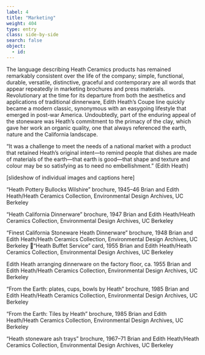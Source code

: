 ```yaml
---
label: 4
title: "Marketing"
weight: 404
type: entry
class: side-by-side
search: false
object:
  - id:
---
```

The language describing Heath Ceramics products has remained remarkably consistent over the life of the company; simple, functional, durable, versatile, distinctive, graceful and contemporary are all words that appear repeatedly in marketing brochures and press materials. Revolutionary at the time for its departure from both the aesthetics and applications of traditional dinnerware, Edith Heath’s Coupe line quickly became a modern classic, synonymous with an easygoing lifestyle that emerged in post-war America. Undoubtedly, part of the enduring appeal of the stoneware was Heath’s commitment to the primacy of the clay, which gave her work an organic quality, one that always referenced the earth, nature and the California landscape.

“It was a challenge to meet the needs of a national market with a product that retained Heath’s original intent—to remind people that dishes are made of materials of the earth—that earth is good—that shape and texture and colour may be so satisfying as to need no embellishment.” (Edith Heath)

[slideshow of individual images and captions here]

“Heath Pottery Bullocks Wilshire” brochure, 1945–46
Brian and Edith Heath/Heath Ceramics Collection, Environmental Design Archives, UC Berkeley

“Heath California Dinnerware” brochure, 1947
Brian and Edith Heath/Heath Ceramics Collection, Environmental Design Archives, UC Berkeley

“Finest California Stoneware Heath Dinnerware” brochure, 1948
Brian and Edith Heath/Heath Ceramics Collection, Environmental Design Archives, UC Berkeley
“Heath Buffet Service” card, 1955
Brian and Edith Heath/Heath Ceramics Collection, Environmental Design Archives, UC Berkeley

Edith Heath arranging dinnerware on the factory floor, ca. 1955
Brian and Edith Heath/Heath Ceramics Collection, Environmental Design Archives, UC Berkeley

“From the Earth: plates, cups, bowls by Heath” brochure, 1985
Brian and Edith Heath/Heath Ceramics Collection, Environmental Design Archives, UC Berkeley

“From the Earth: Tiles by Heath” brochure, 1985
Brian and Edith Heath/Heath Ceramics Collection, Environmental Design Archives, UC Berkeley

“Heath stoneware ash trays” brochure, 1967–71
Brian and Edith Heath/Heath Ceramics Collection, Environmental Design Archives, UC Berkeley
